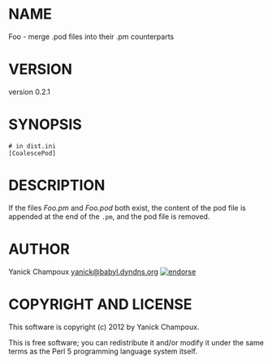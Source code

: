 # NAME

Foo - merge .pod files into their .pm counterparts

# VERSION

version 0.2.1

# SYNOPSIS

    # in dist.ini
    [CoalescePod]

# DESCRIPTION

If the files _Foo.pm_ and _Foo.pod_ both exist, the content of the pod file is
appended at the end of the `.pm`, and the pod file is removed.

# AUTHOR

Yanick Champoux <yanick@babyl.dyndns.org> [![endorse](http://api.coderwall.com/yanick/endorsecount.png)](http://coderwall.com/yanick)

# COPYRIGHT AND LICENSE

This software is copyright (c) 2012 by Yanick Champoux.

This is free software; you can redistribute it and/or modify it under
the same terms as the Perl 5 programming language system itself.
